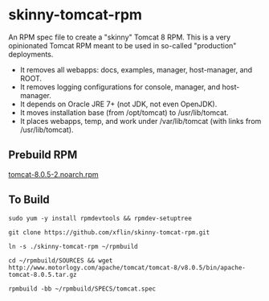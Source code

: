 skinny-tomcat-rpm
=================

An RPM spec file to create a "skinny" Tomcat 8 RPM. This is a very opinionated
Tomcat RPM meant to be used in so-called "production" deployments.

* It removes all webapps: docs, examples, manager, host-manager, and ROOT.
* It removes logging configurations for console, manager, and host-manager.
* It depends on Oracle JRE 7+ (not JDK, not even OpenJDK).
* It moves installation base (from /opt/tomcat) to /usr/lib/tomcat.
* It places webapps, temp, and work under /var/lib/tomcat (with links from /usr/lib/tomcat).

Prebuild RPM
------------

[tomcat-8.0.5-2.noarch.rpm](tomcat-8.0.5-2.noarch.rpm)

To Build
--------

`sudo yum -y install rpmdevtools && rpmdev-setuptree`

`git clone https://github.com/xflin/skinny-tomcat-rpm.git`

`ln -s ./skinny-tomcat-rpm ~/rpmbuild`

`cd ~/rpmbuild/SOURCES && wget http://www.motorlogy.com/apache/tomcat/tomcat-8/v8.0.5/bin/apache-tomcat-8.0.5.tar.gz`

`rpmbuild -bb ~/rpmbuild/SPECS/tomcat.spec`
